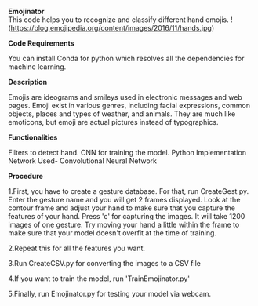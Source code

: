 **Emojinator**  
This code helps you to recognize and classify different hand emojis. 
!(https://blog.emojipedia.org/content/images/2016/11/hands.jpg)

**Code Requirements**

You can install Conda for python which resolves all the dependencies for machine learning.

**Description**

Emojis are ideograms and smileys used in electronic messages and web pages. Emoji exist in various genres, including facial expressions, common objects, places and types of weather, and animals. They are much like emoticons, but emoji are actual pictures instead of typographics.

**Functionalities**

Filters to detect hand.
CNN for training the model.
Python Implementation
Network Used- Convolutional Neural Network


**Procedure**

1.First, you have to create a gesture database. For that, run CreateGest.py. Enter the gesture name and you will get 2 frames displayed. Look at the contour frame and adjust your hand to make sure that you capture the features of your hand. Press 'c' for capturing the images. It will take 1200 images of one gesture. Try moving your hand a little within the frame to make sure that your model doesn't overfit at the time of training.

2.Repeat this for all the features you want.

3.Run CreateCSV.py for converting the images to a CSV file

4.If you want to train the model, run 'TrainEmojinator.py'

5.Finally, run Emojinator.py for testing your model via webcam.
